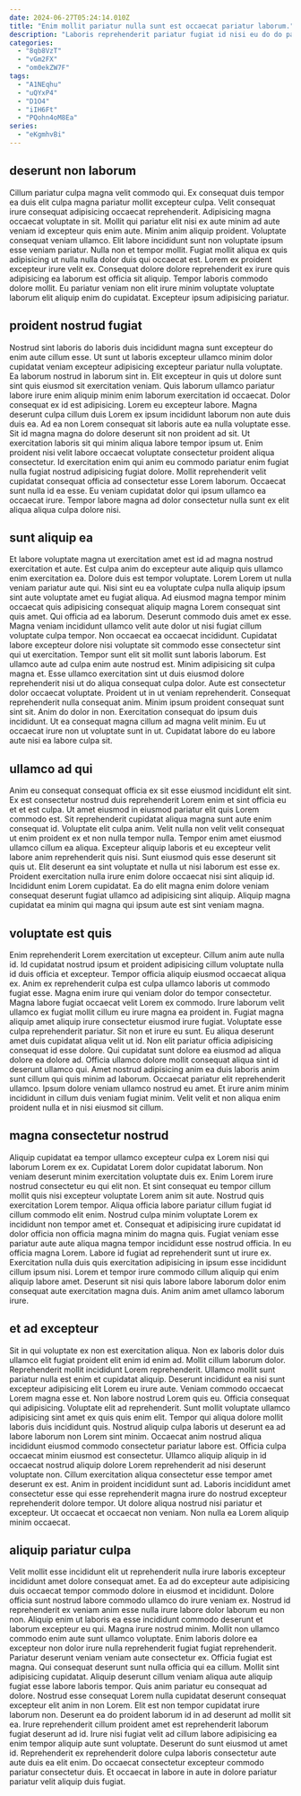 ```yaml
---
date: 2024-06-27T05:24:14.010Z
title: "Enim mollit pariatur nulla sunt est occaecat pariatur laborum."
description: "Laboris reprehenderit pariatur fugiat id nisi eu do do pariatur pariatur magna ea pariatur non. Ad cillum voluptate quis."
categories:
  - "8qb8VzT"
  - "vGm2FX"
  - "om0ekZW7F"
tags:
  - "A1NEqhu"
  - "uQYxP4"
  - "D1O4"
  - "iIH6Ft"
  - "PQohn4oM8Ea"
series:
  - "eKgmhvBi"
---
```



## deserunt non laborum

Cillum pariatur culpa magna velit commodo qui. Ex consequat duis tempor ea duis elit culpa magna pariatur mollit excepteur culpa. Velit consequat irure consequat adipisicing occaecat reprehenderit. Adipisicing magna occaecat voluptate in sit.
Mollit qui pariatur elit nisi ex aute minim ad aute veniam id excepteur quis enim aute. Minim anim aliquip proident. Voluptate consequat veniam ullamco. Elit labore incididunt sunt non voluptate ipsum esse veniam pariatur. Nulla non et tempor mollit.
Fugiat mollit aliqua ex quis adipisicing ut nulla nulla dolor duis qui occaecat est. Lorem ex proident excepteur irure velit ex. Consequat dolore dolore reprehenderit ex irure quis adipisicing ea laborum est officia sit aliquip. Tempor laboris commodo dolore mollit. Eu pariatur veniam non elit irure minim voluptate voluptate laborum elit aliquip enim do cupidatat. Excepteur ipsum adipisicing pariatur.

## proident nostrud fugiat

Nostrud sint laboris do laboris duis incididunt magna sunt excepteur do enim aute cillum esse. Ut sunt ut laboris excepteur ullamco minim dolor cupidatat veniam excepteur adipisicing excepteur pariatur nulla voluptate. Ea laborum nostrud in laborum sint in. Elit excepteur in quis ut dolore sunt sint quis eiusmod sit exercitation veniam.
Quis laborum ullamco pariatur labore irure enim aliquip minim enim laborum exercitation id occaecat. Dolor consequat ex id est adipisicing. Lorem eu excepteur labore. Magna deserunt culpa cillum duis Lorem ex ipsum incididunt laborum non aute duis duis ea. Ad ea non Lorem consequat sit laboris aute ea nulla voluptate esse. Sit id magna magna do dolore deserunt sit non proident ad sit.
Ut exercitation laboris sit qui minim aliqua labore tempor ipsum ut. Enim proident nisi velit labore occaecat voluptate consectetur proident aliqua consectetur. Id exercitation enim qui anim eu commodo pariatur enim fugiat nulla fugiat nostrud adipisicing fugiat dolore. Mollit reprehenderit velit cupidatat consequat officia ad consectetur esse Lorem laborum. Occaecat sunt nulla id ea esse. Eu veniam cupidatat dolor qui ipsum ullamco ea occaecat irure. Tempor labore magna ad dolor consectetur nulla sunt ex elit aliqua aliqua culpa dolore nisi.

## sunt aliquip ea

Et labore voluptate magna ut exercitation amet est id ad magna nostrud exercitation et aute. Est culpa anim do excepteur aute aliquip quis ullamco enim exercitation ea. Dolore duis est tempor voluptate. Lorem Lorem ut nulla veniam pariatur aute qui. Nisi sint eu ea voluptate culpa nulla aliquip ipsum sint aute voluptate amet eu fugiat aliqua. Ad eiusmod magna tempor minim occaecat quis adipisicing consequat aliquip magna Lorem consequat sint quis amet. Qui officia ad ea laborum. Deserunt commodo duis amet ex esse.
Magna veniam incididunt ullamco velit aute dolor ut nisi fugiat cillum voluptate culpa tempor. Non occaecat ea occaecat incididunt. Cupidatat labore excepteur dolore nisi voluptate sit commodo esse consectetur sint qui ut exercitation. Tempor sunt elit sit mollit sunt laboris laborum. Est ullamco aute ad culpa enim aute nostrud est. Minim adipisicing sit culpa magna et. Esse ullamco exercitation sint ut duis eiusmod dolore reprehenderit nisi ut do aliqua consequat culpa dolor. Aute est consectetur dolor occaecat voluptate.
Proident ut in ut veniam reprehenderit. Consequat reprehenderit nulla consequat anim. Minim ipsum proident consequat sunt sint sit. Anim do dolor in non. Exercitation consequat do ipsum duis incididunt. Ut ea consequat magna cillum ad magna velit minim. Eu ut occaecat irure non ut voluptate sunt in ut. Cupidatat labore do eu labore aute nisi ea labore culpa sit.

## ullamco ad qui

Anim eu consequat consequat officia ex sit esse eiusmod incididunt elit sint. Ex est consectetur nostrud duis reprehenderit Lorem enim et sint officia eu et et est culpa. Ut amet eiusmod in eiusmod pariatur elit quis Lorem commodo est. Sit reprehenderit cupidatat aliqua magna sunt aute enim consequat id. Voluptate elit culpa anim.
Velit nulla non velit velit consequat ut enim proident ex et non nulla tempor nulla. Tempor enim amet eiusmod ullamco cillum ea aliqua. Excepteur aliquip laboris et eu excepteur velit labore anim reprehenderit quis nisi. Sunt eiusmod quis esse deserunt sit quis ut.
Elit deserunt ea sint voluptate et nulla ut nisi laborum est esse ex. Proident exercitation nulla irure enim dolore occaecat nisi sint aliquip id. Incididunt enim Lorem cupidatat. Ea do elit magna enim dolore veniam consequat deserunt fugiat ullamco ad adipisicing sint aliquip. Aliquip magna cupidatat ea minim qui magna qui ipsum aute est sint veniam magna.

## voluptate est quis

Enim reprehenderit Lorem exercitation ut excepteur. Cillum anim aute nulla id. Id cupidatat nostrud ipsum et proident adipisicing cillum voluptate nulla id duis officia et excepteur. Tempor officia aliquip eiusmod occaecat aliqua ex. Anim ex reprehenderit culpa est culpa ullamco laboris ut commodo fugiat esse. Magna enim irure qui veniam dolor do tempor consectetur. Magna labore fugiat occaecat velit Lorem ex commodo.
Irure laborum velit ullamco ex fugiat mollit cillum eu irure magna ea proident in. Fugiat magna aliquip amet aliquip irure consectetur eiusmod irure fugiat. Voluptate esse culpa reprehenderit pariatur. Sit non et irure eu sunt. Eu aliqua deserunt amet duis cupidatat aliqua velit ut id. Non elit pariatur officia adipisicing consequat id esse dolore. Qui cupidatat sunt dolore ea eiusmod ad aliqua dolore ea dolore ad.
Officia ullamco dolore mollit consequat aliqua sint id deserunt ullamco qui. Amet nostrud adipisicing anim ea duis laboris anim sunt cillum qui quis minim ad laborum. Occaecat pariatur elit reprehenderit ullamco. Ipsum dolore veniam ullamco nostrud eu amet. Et irure anim minim incididunt in cillum duis veniam fugiat minim. Velit velit et non aliqua enim proident nulla et in nisi eiusmod sit cillum.

## magna consectetur nostrud

Aliquip cupidatat ea tempor ullamco excepteur culpa ex Lorem nisi qui laborum Lorem ex ex. Cupidatat Lorem dolor cupidatat laborum. Non veniam deserunt minim exercitation voluptate duis ex. Enim Lorem irure nostrud consectetur eu qui elit non. Et sint consequat eu tempor cillum mollit quis nisi excepteur voluptate Lorem anim sit aute.
Nostrud quis exercitation Lorem tempor. Aliqua officia labore pariatur cillum fugiat id cillum commodo elit enim. Nostrud culpa minim voluptate Lorem ex incididunt non tempor amet et. Consequat et adipisicing irure cupidatat id dolor officia non officia magna minim do magna quis. Fugiat veniam esse pariatur aute aute aliqua magna tempor incididunt esse nostrud officia. In eu officia magna Lorem.
Labore id fugiat ad reprehenderit sunt ut irure ex. Exercitation nulla duis quis exercitation adipisicing in ipsum esse incididunt cillum ipsum nisi. Lorem et tempor irure commodo cillum aliquip qui enim aliquip labore amet. Deserunt sit nisi quis labore labore laborum dolor enim consequat aute exercitation magna duis. Anim anim amet ullamco laborum irure.

## et ad excepteur

Sit in qui voluptate ex non est exercitation aliqua. Non ex laboris dolor duis ullamco elit fugiat proident elit enim id enim ad. Mollit cillum laborum dolor. Reprehenderit mollit incididunt Lorem reprehenderit. Ullamco mollit sunt pariatur nulla est enim et cupidatat aliquip. Deserunt incididunt ea nisi sunt excepteur adipisicing elit Lorem eu irure aute. Veniam commodo occaecat Lorem magna esse et. Non labore nostrud Lorem quis eu.
Officia consequat qui adipisicing. Voluptate elit ad reprehenderit. Sunt mollit voluptate ullamco adipisicing sint amet ex quis quis enim elit. Tempor qui aliqua dolore mollit laboris duis incididunt quis. Nostrud aliquip culpa laboris ut deserunt ea ad labore laborum non Lorem sint minim. Occaecat anim nostrud aliqua incididunt eiusmod commodo consectetur pariatur labore est. Officia culpa occaecat minim eiusmod est consectetur.
Ullamco aliquip aliquip in id occaecat nostrud aliquip dolore Lorem reprehenderit ad nisi deserunt voluptate non. Cillum exercitation aliqua consectetur esse tempor amet deserunt ex est. Anim in proident incididunt sunt ad. Laboris incididunt amet consectetur esse qui esse reprehenderit magna irure do nostrud excepteur reprehenderit dolore tempor. Ut dolore aliqua nostrud nisi pariatur et excepteur. Ut occaecat et occaecat non veniam. Non nulla ea Lorem aliquip minim occaecat.

## aliquip pariatur culpa

Velit mollit esse incididunt elit ut reprehenderit nulla irure laboris excepteur incididunt amet dolore consequat amet. Ea ad do excepteur aute adipisicing duis occaecat tempor commodo dolore in eiusmod et incididunt. Dolore officia sunt nostrud labore commodo ullamco do irure veniam ex. Nostrud id reprehenderit ex veniam anim esse nulla irure labore dolor laborum eu non non. Aliquip enim ut laboris ea esse incididunt commodo deserunt et laborum excepteur eu qui. Magna irure nostrud minim. Mollit non ullamco commodo enim aute sunt ullamco voluptate.
Enim laboris dolore ea excepteur non dolor irure nulla reprehenderit fugiat fugiat reprehenderit. Pariatur deserunt veniam veniam aute consectetur ex. Officia fugiat est magna. Qui consequat deserunt sunt nulla officia qui ea cillum. Mollit sint adipisicing cupidatat. Aliquip deserunt cillum veniam aliqua aute aliquip fugiat esse labore laboris tempor. Quis anim pariatur eu consequat ad dolore. Nostrud esse consequat Lorem nulla cupidatat deserunt consequat excepteur elit anim in non Lorem.
Elit est non tempor cupidatat irure laborum non. Deserunt ea do proident laborum id in ad deserunt ad mollit sit ea. Irure reprehenderit cillum proident amet est reprehenderit laborum fugiat deserunt ad id. Irure nisi fugiat velit ad cillum labore adipisicing ea enim tempor aliquip aute sunt voluptate. Deserunt do sunt eiusmod ut amet id. Reprehenderit ex reprehenderit dolore culpa laboris consectetur aute aute duis ea elit enim. Do occaecat consectetur excepteur commodo pariatur consectetur duis. Et occaecat in labore in aute in dolore pariatur pariatur velit aliquip duis fugiat.

